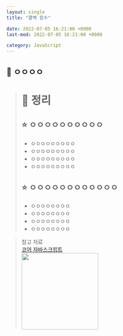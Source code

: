 ```yaml
---
layout: single
title: "콜백 함수"

date: 2022-07-05 16:21:00 +0900
last-mod: 2022-07-05 16:21:00 +0900

category: JavaScript
---
```


## 📌 ㅇㅇㅇㅇ


> # 💎 정리<br>
> ## ⭐ ㅇㅇㅇㅇㅇㅇㅇㅇㅇㅇ
> * ㅇㅇㅇㅇㅇㅇㅇㅇㅇ
> * ㅇㅇㅇㅇㅇㅇㅇㅇㅇ
> * ㅇㅇㅇㅇㅇㅇㅇㅇㅇ
> * ㅇㅇㅇㅇㅇㅇㅇㅇㅇ
> 
> ## ⭐ ㅇㅇㅇㅇㅇㅇㅇㅇㅇㅇㅇㅇ
> * ㅇㅇㅇㅇㅇㅇㅇㅇ
> * ㅇㅇㅇㅇㅇㅇㅇㅇ
> * ㅇㅇㅇㅇㅇㅇㅇㅇ
> * ㅇㅇㅇㅇㅇㅇㅇㅇ






> 참고 자료<br>[코어 자바스크립트](http://www.yes24.com/Product/Goods/78586788)<img style="display:block;width:200px" src="https://user-images.githubusercontent.com/89335307/177023356-078a494f-5edb-4148-a2f6-e37108404bc4.jpg">
